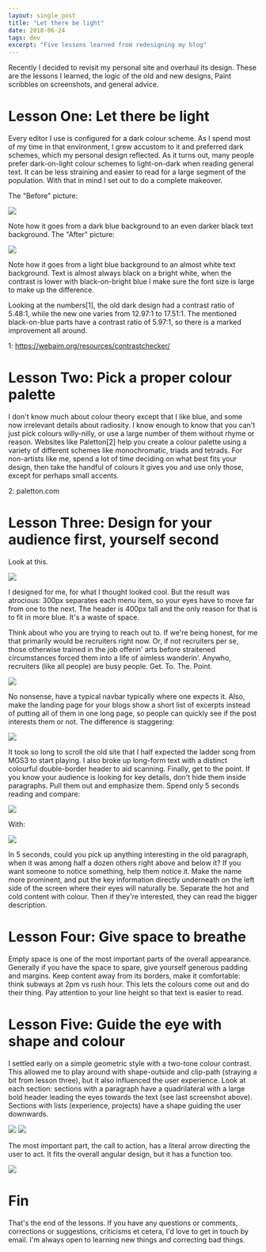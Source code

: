 ```yaml
---
layout: single_post
title: "Let there be light"
date: 2018-06-24
tags: dev 
excerpt: "Five lessons learned from redesigning my blog"
---
```


Recently I decided to revisit my personal site and overhaul its design.
These are the lessons I learned, the logic of the
old and new designs, Paint scribbles on screenshots, and general advice.

# Lesson One: Let there be light

Every editor I use is configured for a dark colour scheme. As I spend most of
my time in that environment, I grew accustom to it and preferred dark schemes,
which my personal design reflected. As it turns out, many people prefer
dark-on-light colour schemes to light-on-dark when reading general text.
It can be less straining and easier to read for a large segment of the population.
With that in mind I set out to do a complete makeover.

The "Before" picture:

<div class="album">
<img src="/images/blogposts/dark_to_darker.PNG">
</div>

Note how it goes from a dark blue background to an even darker black
text background. The "After" picture:

<div class="album">
<img src="/images/blogposts/bright_to_brighter.PNG">
</div>

Note how it goes from a light blue background to an almost white
text background. Text is almost always black on a bright white,
when the contrast is lower with black-on-bright blue I make sure
the font size is large to make up the difference.

Looking at the numbers[1], the old dark design had a contrast ratio of
5.48:1, while the new one varies from 12.97:1 to 17.51:1. The mentioned
black-on-blue parts have a contrast ratio of 5.97:1, so there is a marked
improvement all around.

1: https://webaim.org/resources/contrastchecker/

# Lesson Two: Pick a proper colour palette

I don't know much about colour theory except that I like blue, and some
now irrelevant details about radiosity. I know enough to know that you
can't just pick colours willy-nilly, or use a large number of them without
rhyme or reason. Websites like Paletton[2] help you create a colour palette using
a variety of different schemes like monochromatic, triads and tetrads.
For non-artists like me, spend a lot of time deciding on what best fits 
your design, then take the handful of colours it gives you
and use only those, except for perhaps small accents.

2: paletton.com

# Lesson Three: Design for your audience first, yourself second

Look at this.

<div class="album">
<img src="/images/blogposts/old_header.PNG">
</div>

I designed for me, for what I thought looked cool. But the result was atrocious:
300px separates each menu item, so your eyes have to move far from one to the
next. The header is 400px tall and the only reason for that is to fit in more 
blue. It's a waste of space.

Think about who you are trying to reach out to. If we're being honest, for me that primarily
would be recruiters right now. Or, if not recruiters per se, those otherwise trained in the job offerin' arts before straitened circumstances forced them into a life of aimless wanderin'. Anywho, recruiters (like all people) are busy people. Get. To. The. Point.

<div class="album">
<img src="/images/blogposts/new_header.PNG">
</div>

No nonsense, have a typical navbar typically where one expects it. Also, make
the landing page for your blogs show a short list of excerpts instead of putting all
of them in one long page, so people can quickly see if the post interests them or not. 
The difference is staggering:

<div class="album">
<img src="/images/blogposts/length_compare.PNG">
</div>

It took so long to scroll the old site that I half expected the ladder song from MGS3
to start playing. I also broke up long-form text with a distinct colourful double-border
header to aid scanning. Finally, get to the point. If you know your audience is looking
for key details, don't hide them inside paragraphs. Pull them out and emphasize them.
Spend only 5 seconds reading and compare:

<div class="album">
<img src="/images/blogposts/spaceyyz_old.PNG">
</div>

With:

<div class="album">
<img src="/images/blogposts/spaceyyz_new.PNG">
</div>

In 5 seconds, could you pick up anything interesting in the old paragraph, when
it was among half a dozen others right above and below it? If you want someone to notice something, help them notice it. Make the name more prominent, and put the key information directly underneath on the left side of the screen where their eyes will naturally be. Separate the hot and cold content with colour.
Then if they're interested, they can read the bigger description.

# Lesson Four: Give space to breathe

Empty space is one of the most important parts of the overall appearance. Generally if you
have the space to spare, give yourself generous padding and margins. Keep content away
from its borders, make it comfortable: think subways at 2pm vs rush hour. This lets
the colours come out and do their thing. Pay attention to your line height so that
text is easier to read.

# Lesson Five: Guide the eye with shape and colour

I settled early on a simple geometric style with a two-tone colour contrast. This
allowed me to play around with shape-outside and clip-path (straying a bit from lesson three),
but it also influenced the user experience. Look at each section: sections with a paragraph
have a quadrilateral with a large bold header leading the eyes towards the text (see last 
screenshot above). Sections with lists (experience, projects) have a shape guiding the user downwards. 

<div class="album">
<img src="/images/blogposts/experience.PNG">
<img src="/images/blogposts/projects.PNG">
</div>

The most important part, the call to action, has a literal arrow directing the user to act.
It fits the overall angular design, but it has a function too.

<div class="album">
<img src="/images/blogposts/call_to_action.PNG">
</div>

# Fin

That's the end of the lessons. If you have any questions or comments, corrections or suggestions, criticisms et cetera, I'd love to get in touch by email. I'm always
open to learning new things and correcting bad things.